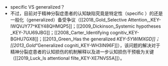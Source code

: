 - specific VS generalized？
- 不过，目前对于精神分裂症患者的认知缺陷究竟是特定性（specific ）的还是一般化（generalized）备受争议（[[2018_Gold_Selective Attention,_KEY-IWQVJY77^KEY48QHMQP5]]；[[2009_Dickinson_Systemic hypotheses _KEY-7UU69JBG]]；[[2008_Carter_Identifying cognitiv_KEY-BGHU7GX8]]；[[2013_Green_Has the generalized _KEY-5YWIMXGD]]；[[2013_Gold_“Generalized cogniti_KEY-WH3IN96F]]），该问题的解决对于精神分裂症患者的认知损伤的机制解释以及进一步认知损伤干预极为关键（[[2019_Luck_Is attentional filte_KEY-XE7NVS5A]]）。